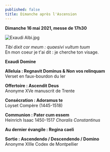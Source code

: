 ```yaml
---
published: false
title: Dimanche après l'Ascension
---
```

**Dimanche 16 mai 2021, messe de 17h30**  

![Exaudi Albi.jpg]({{site.baseurl}}/images/Exaudi%20Albi.jpg)

*Tibi dixit cor meum : quaesivi vultum tuum*  
En mon coeur je t'ai dit : je cherche ton visage.

**Exaudi Domine**

**Alleluia : Regnavit Dominus & Non vos relinquam**  
Verset en faux-bourdon du Ier 

**Offertoire : Ascendit Deus**  
Anonyme XVe manuscrit de Trente

**Consécration : Adoramus te**  
Loyset Compère (1445-1518)

**Communion : Pater cum essem**  
Heinrich Isaac 1450-1517 *Choralis Constantinus*

**Au dernier évangile : Regina caeli**

**Sortie : Ascendendo / Descendendo / Domino**  
Anonyme XIIIe Codex de Montpellier
